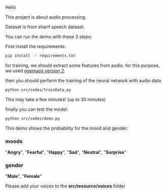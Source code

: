 Hello

This project is about audio processing.

Dataset is from sharif speech dataset.

You can run the demo with these 3 steps:

First install the requirements:

```bash
pip install -r requirements.txt
```
for training, we should extract some features from audio. for this purpose, we used [egemaps version 2](https://audeering.github.io/opensmile-python/api/opensmile.FeatureSet.html#egemapsv02).

then you should perform the training of the neural network with audio data
```bash
python src/codes/trainData.py
```

This may take a few minutes! (up to 30 minutes)

finally you can test the model:
```bash
python src/codes/demo.py
```

This demo shows the probability for the mood and gender:

### moods

"**Angry**", "**Fearful**", "**Happy**", "**Sad**", "**Neutral**", "**Surprise**"

### gender

"**Male**", "**Female**"

Please add your voices to the **src/resource/voices** folder